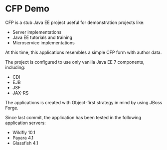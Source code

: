 CFP Demo
========

CFP is a stub Java EE project useful for demonstration projects like:

- Server implementations
- Java EE tutorials and training
- Microservice implementations

At this time, this applications resembles a simple CFP form with author data.

The project is configured to use only vanilla Java EE 7 components, including:

- CDI
- EJB
- JSF
- JAX-RS

The applications is created with Object-first strategy in mind by using JBoss Forge.

Since last commit, the application has been tested in the following application servers:

- Wildfly 10.1
- Payara 4.1
- Glassfish 4.1
